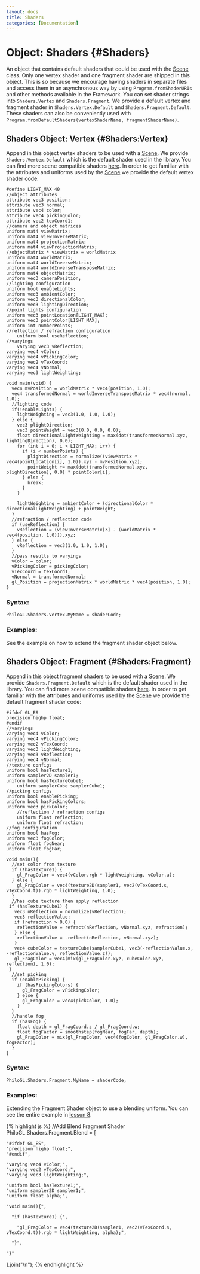 ```yaml
--- 
layout: docs 
title: Shaders 
categories: [Documentation]
---
```


Object: Shaders {#Shaders}
===============================

An object that contains default shaders that could be used with the [Scene](scene.html) class. Only one vertex shader and one fragment 
shader are shipped in this object. This is so because we encourage having shaders in separate files and access them in 
an asynchronous way by using `Program.fromShaderURIs` and other methods available in the Framework. You can set shader strings 
into `Shaders.Vertex` and `Shaders.Fragment`. We provide a default vertex and fragment shader in `Shaders.Vertex.Default` and 
`Shaders.Fragment.Default`. These shaders can also be conveniently used with `Program.fromDefaultShaders(vertexShaderName, fragmentShaderName)`.


Shaders Object: Vertex {#Shaders:Vertex}
--------------------------------------

Append in this object vertex shaders to be used with a [Scene](scene.html). We provide `Shaders.Vertex.Default` which is the 
default shader used in the library. You can find more scene compatible shaders [here](https://github.com/philogb/philogl/tree/master/shaders). 
In order to get familiar with the attributes and uniforms used by the [Scene](scene.html) we provide the default vertex shader code:

    #define LIGHT_MAX 40
    //object attributes
    attribute vec3 position;
    attribute vec3 normal;
    attribute vec4 color;
    attribute vec4 pickingColor;
    attribute vec2 texCoord1;
    //camera and object matrices
    uniform mat4 viewMatrix;
    uniform mat4 viewInverseMatrix;
    uniform mat4 projectionMatrix;
    uniform mat4 viewProjectionMatrix;
    //objectMatrix * viewMatrix = worldMatrix
    uniform mat4 worldMatrix;
    uniform mat4 worldInverseMatrix;
    uniform mat4 worldInverseTransposeMatrix;
    uniform mat4 objectMatrix;
    uniform vec3 cameraPosition;
    //lighting configuration
    uniform bool enableLights;
    uniform vec3 ambientColor;
    uniform vec3 directionalColor;
    uniform vec3 lightingDirection;
    //point lights configuration
    uniform vec3 pointLocation[LIGHT_MAX];
    uniform vec3 pointColor[LIGHT_MAX];
    uniform int numberPoints;
    //reflection / refraction configuration
		uniform bool useReflection;
    //varyings
		varying vec3 vReflection;
    varying vec4 vColor;
    varying vec4 vPickingColor;
    varying vec2 vTexCoord;
    varying vec4 vNormal;
    varying vec3 lightWeighting;

    void main(void) {
      vec4 mvPosition = worldMatrix * vec4(position, 1.0);
      vec4 transformedNormal = worldInverseTransposeMatrix * vec4(normal, 1.0);
      //lighting code 
      if(!enableLights) {
        lightWeighting = vec3(1.0, 1.0, 1.0);
      } else {
        vec3 plightDirection;
        vec3 pointWeight = vec3(0.0, 0.0, 0.0);
        float directionalLightWeighting = max(dot(transformedNormal.xyz, lightingDirection), 0.0);
        for (int i = 0; i < LIGHT_MAX; i++) {
          if (i < numberPoints) {
            plightDirection = normalize((viewMatrix * vec4(pointLocation[i], 1.0)).xyz - mvPosition.xyz);
            pointWeight += max(dot(transformedNormal.xyz, plightDirection), 0.0) * pointColor[i];
          } else {
            break;
          }
        }

        lightWeighting = ambientColor + (directionalColor * directionalLightWeighting) + pointWeight;
      }
      //refraction / reflection code
      if (useReflection) {
        vReflection = (viewInverseMatrix[3] - (worldMatrix * vec4(position, 1.0))).xyz;
      } else {
        vReflection = vec3(1.0, 1.0, 1.0);
      }
      //pass results to varyings
      vColor = color;
      vPickingColor = pickingColor;
      vTexCoord = texCoord1;
      vNormal = transformedNormal;
      gl_Position = projectionMatrix * worldMatrix * vec4(position, 1.0);
    }


### Syntax:

	PhiloGL.Shaders.Vertex.MyName = shaderCode;

### Examples:

See the example on how to extend the fragment shader object below.


Shaders Object: Fragment {#Shaders:Fragment}
-----------------------------------------

Append in this object fragment shaders to be used with a [Scene](scene.html). We provide `Shaders.Fragment.Default` which is the 
default shader used in the library. You can find more scene compatible shaders [here](https://github.com/philogb/philogl/tree/master/shaders). 
In order to get familiar with the attributes and uniforms used by the [Scene](scene.html) we provide the default fragment shader code:

    #ifdef GL_ES
    precision highp float;
    #endif
    //varyings
    varying vec4 vColor;
    varying vec4 vPickingColor;
    varying vec2 vTexCoord;
    varying vec3 lightWeighting;
    varying vec3 vReflection;
    varying vec4 vNormal;
    //texture configs
    uniform bool hasTexture1;
    uniform sampler2D sampler1;
    uniform bool hasTextureCube1;
		uniform samplerCube samplerCube1;
    //picking configs
    uniform bool enablePicking;
    uniform bool hasPickingColors;
    uniform vec3 pickColor;
		//reflection / refraction configs
		uniform float reflection;
		uniform float refraction;
    //fog configuration
    uniform bool hasFog;
    uniform vec3 fogColor;
    uniform float fogNear;
    uniform float fogFar;

    void main(){
      //set color from texture
      if (!hasTexture1) {
        gl_FragColor = vec4(vColor.rgb * lightWeighting, vColor.a);
      } else {
        gl_FragColor = vec4(texture2D(sampler1, vec2(vTexCoord.s, vTexCoord.t)).rgb * lightWeighting, 1.0);
      }
      //has cube texture then apply reflection
     if (hasTextureCube1) {
       vec3 nReflection = normalize(vReflection);
       vec3 reflectionValue;
       if (refraction > 0.0) {
        reflectionValue = refract(nReflection, vNormal.xyz, refraction);
       } else {
        reflectionValue = -reflect(nReflection, vNormal.xyz);
       }
       vec4 cubeColor = textureCube(samplerCube1, vec3(-reflectionValue.x, -reflectionValue.y, reflectionValue.z));
       gl_FragColor = vec4(mix(gl_FragColor.xyz, cubeColor.xyz, reflection), 1.0);
     }
      //set picking
      if (enablePicking) {
        if (hasPickingColors) {
          gl_FragColor = vPickingColor;
        } else {
          gl_FragColor = vec4(pickColor, 1.0);
        }
      }
      //handle fog
      if (hasFog) {
        float depth = gl_FragCoord.z / gl_FragCoord.w;
        float fogFactor = smoothstep(fogNear, fogFar, depth);
        gl_FragColor = mix(gl_FragColor, vec4(fogColor, gl_FragColor.w), fogFactor);
      }
    }


### Syntax:

	PhiloGL.Shaders.Fragment.MyName = shaderCode;

### Examples:

Extending the Fragment Shader object to use a blending uniform. You can see the entire example in [lesson 8](http://philogb.github.com/philogl/PhiloGL/examples/lessons/8/).

{% highlight js %}
//Add Blend Fragment Shader
PhiloGL.Shaders.Fragment.Blend = [

    "#ifdef GL_ES",
    "precision highp float;",
    "#endif",
    
    "varying vec4 vColor;",
    "varying vec2 vTexCoord;",
    "varying vec3 lightWeighting;",
    
    "uniform bool hasTexture1;",
    "uniform sampler2D sampler1;",
    "uniform float alpha;",

    "void main(){",
      
      "if (hasTexture1) {",
      
        "gl_FragColor = vec4(texture2D(sampler1, vec2(vTexCoord.s, vTexCoord.t)).rgb * lightWeighting, alpha);",

      "}",
    
    "}"

].join("\n");
{% endhighlight %}


